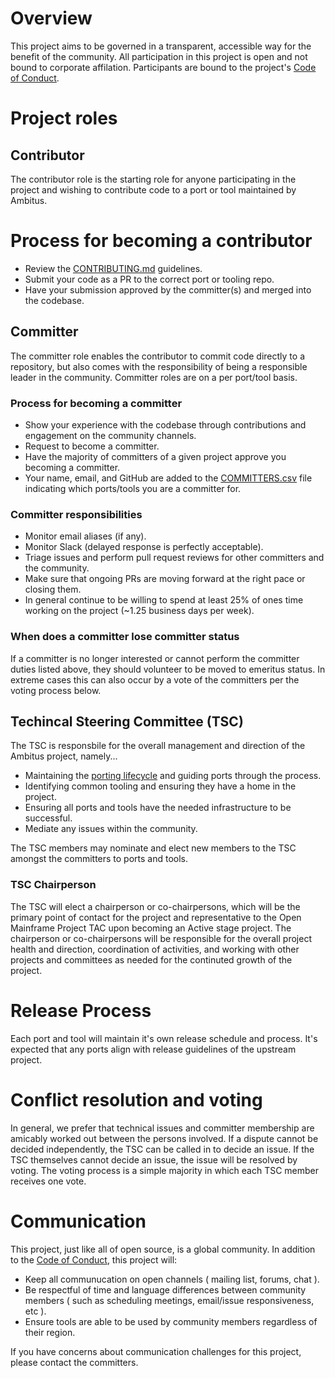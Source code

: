 # Overview

This project aims to be governed in a transparent, accessible way for the benefit of the community. All participation in this project is open and not bound to corporate affilation. Participants are bound to the project's [Code of Conduct](CODE_OF_CONDUCT.md).

# Project roles

## Contributor

The contributor role is the starting role for anyone participating in the project and wishing to contribute code to a port or tool maintained by Ambitus.

# Process for becoming a contributor

* Review the [CONTRIBUTING.md](CONTRIBUTING.md) guidelines.
* Submit your code as a PR to the correct port or tooling repo.
* Have your submission approved by the committer(s) and merged into the codebase.

## Committer

The committer role enables the contributor to commit code directly to a repository, but also comes with the responsibility of being a responsible leader in the community. Committer roles are on a per port/tool basis.

### Process for becoming a committer

* Show your experience with the codebase through contributions and engagement on the community channels.
* Request to become a committer.
* Have the majority of committers of a given project approve you becoming a committer.
* Your name, email, and GitHub are added to the [COMMITTERS.csv](COMMITTERS.csv) file indicating which ports/tools you are a committer for.

### Committer responsibilities

* Monitor email aliases (if any).
* Monitor Slack (delayed response is perfectly acceptable).
* Triage issues and perform pull request reviews for other committers and the community.
* Make sure that ongoing PRs are moving forward at the right pace or closing them.
* In general continue to be willing to spend at least 25% of ones time working on the project (~1.25 business days per week).

### When does a committer lose committer status

If a committer is no longer interested or cannot perform the committer duties listed above, they
should volunteer to be moved to emeritus status. In extreme cases this can also occur by a vote of
the committers per the voting process below.

## Techincal Steering Committee (TSC)

The TSC is responsbile for the overall management and direction of the Ambitus project, namely...

- Maintaining the [porting lifecycle](porting_lifecycle.md) and guiding ports through the process.
- Identifying common tooling and ensuring they have a home in the project.
- Ensuring all ports and tools have the needed infrastructure to be successful.
- Mediate any issues within the community.

The TSC members may nominate and elect new members to the TSC amongst the committers to ports and tools.

### TSC Chairperson

The TSC will elect a chairperson or co-chairpersons, which will be the primary point of contact for the project and representative to the Open Mainframe Project TAC upon becoming an Active stage project. The chairperson or co-chairpersons will be responsible for the overall project health and direction, coordination of activities, and working with other projects and committees as needed for the continuted growth of the project.

# Release Process

Each port and tool will maintain it's own release schedule and process. It's expected that any ports align with release guidelines of the upstream project.

# Conflict resolution and voting

In general, we prefer that technical issues and committer membership are amicably worked out between the persons involved. If a dispute cannot be decided independently, the TSC can be called in to decide an issue. If the TSC themselves cannot decide an issue, the issue will be resolved by voting. The voting process is a simple majority in which each TSC member receives one vote.

# Communication

This project, just like all of open source, is a global community. In addition to the [Code of Conduct](CODE_OF_CONDUCT.md), this project will:
* Keep all communucation on open channels ( mailing list, forums, chat ).
* Be respectful of time and language differences between community members ( such as scheduling meetings, email/issue responsiveness, etc ).
* Ensure tools are able to be used by community members regardless of their region.

If you have concerns about communication challenges for this project, please contact the committers.
